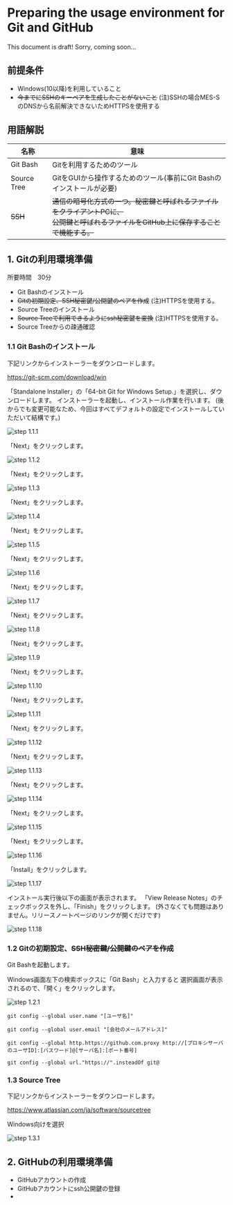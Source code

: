 # Preparing the usage environment for Git and GitHub

This document is draft!
Sorry, coming soon...

## 前提条件
- Windows(10以降)を利用していること
- ~~今までにSSHのキーペアを生成したことがないこと~~ (注)SSHの場合MES-SのDNSから名前解決できないためHTTPSを使用する

## 用語解説
|名称|意味|
|--|--|
|Git Bash|Gitを利用するためのツール|
|Source Tree|GitをGUIから操作するためのツール(事前にGit Bashのインストールが必要)|
|~~SSH~~|~~通信の暗号化方式の一つ。秘密鍵と呼ばれるファイルをクライアントPCに、<br>公開鍵と呼ばれるファイルをGitHub上に保存することで機能する。~~|

## 1. Gitの利用環境準備
所要時間　30分

- Git Bashのインストール
- ~~Gitの初期設定、SSH秘密鍵/公開鍵のペアを作成~~ (注)HTTPSを使用する。
- Source Treeのインストール
- ~~Source Treeで利用できるようにssh秘密鍵を変換~~ (注)HTTPSを使用する。
- Source Treeからの疎通確認

### 1.1 Git Bashのインストール

下記リンクからインストーラーをダウンロードします。

https://git-scm.com/download/win

「Standalone Installer」の「64-bit Git for Windows Setup.」を選択し、ダウンロードします。
インストーラーを起動し、インストール作業を行います。
(後からでも変更可能なため、今回はすべてデフォルトの設定でインストールしていただいて結構です。)

![step 1.1.1](/img/1.1/1.png)

「Next」をクリックします。

![step 1.1.2](/img/1.1/2.png)

「Next」をクリックします。

![step 1.1.3](/img/1.1/3.png)

「Next」をクリックします。

![step 1.1.4](/img/1.1/4.png)

「Next」をクリックします。

![step 1.1.5](/img/1.1/5.png)

「Next」をクリックします。

![step 1.1.6](/img/1.1/6.png)

「Next」をクリックします。

![step 1.1.7](/img/1.1/7.png)

「Next」をクリックします。

![step 1.1.8](/img/1.1/8.png)

「Next」をクリックします。

![step 1.1.9](/img/1.1/9.png)

「Next」をクリックします。

![step 1.1.10](/img/1.1/10.png)

「Next」をクリックします。

![step 1.1.11](/img/1.1/11.png)

「Next」をクリックします。

![step 1.1.12](/img/1.1/12.png)

「Next」をクリックします。

![step 1.1.13](/img/1.1/13.png)

「Next」をクリックします。

![step 1.1.14](/img/1.1/14.png)

「Next」をクリックします。

![step 1.1.15](/img/1.1/15.png)

「Next」をクリックします。

![step 1.1.16](/img/1.1/16.png)

「Install」をクリックします。

![step 1.1.17](/img/1.1/17.png)

インストール実行後以下の画面が表示されます。
「View Release Notes」のチェックボックスを外し、「Finish」をクリックします。
(外さなくても問題はありません。リリースノートページのリンクが開くだけです)

![step 1.1.18](/img/1.1/18.png)


### 1.2 Gitの初期設定、~~SSH秘密鍵/公開鍵のペアを作成~~
Git Bashを起動します。

Windows画面左下の検索ボックスに「Git Bash」と入力すると
選択画面が表示されるので、「開く」をクリックします。

![step 1.2.1](/img/1.2/1.png)

```
git config --global user.name "[ユーザ名]"
```

```
git config --global user.email "[会社のメールアドレス]"
```

```
git config --global http.https://github.com.proxy http://[プロキシサーバのユーザID]:[パスワード]@[サーバ名]:[ポート番号]
```

```
git config --global url."https://".insteadOf git@
```

### 1.3 Source Tree

下記リンクからインストーラーをダウンロードします。

https://www.atlassian.com/ja/software/sourcetree

Windows向けを選択

![step 1.3.1](/img/1.3/1.png)


## 2. GitHubの利用環境準備

- GitHubアカウントの作成
- GitHubアカウントにssh公開鍵の登録
- 
